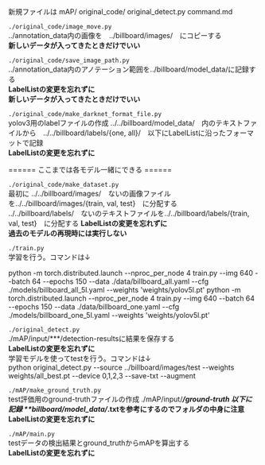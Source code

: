 新規ファイルは
mAP/
original_code/
original_detect.py
command.md



`./original_code/image_move.py`   
../annotation_data内の画像を　../billboard/images/　にコピーする    
**新しいデータが入ってきたときだけでいい**



`./original_code/save_image_path.py`   
../annotation_data内のアノテーション範囲を../billboard/model_data/に記録する  
**LabelListの変更を忘れずに**  
**新しいデータが入ってきたときだけでいい**



`./original_code/make_darknet_format_file.py`  
yolov3用のlabelファイルの作成
../../billboard/model_data/　内のテキストファイルから　../../billboard/labels/{one, all}/　以下にLabelListに沿ったフォーマットで記録  
**LabelListの変更を忘れずに**  



====== ここまでは各モデル一緒にできる ======  


`./original_code/make_dataset.py`  
最初に
../../billboard/images/　ないの画像ファイルを../../billboard/images/{train, val, test}　に分配する  
../../billboard/labels/　ないのテキストファイルを../../billboard/labels/{train, val, test}　に分配する
**LabelListの変更を忘れずに**  
**過去のモデルの再現時には実行しない**  



`./train.py`  
学習を行う。コマンドは↓  

python -m torch.distributed.launch --nproc_per_node 4 train.py --img 640 --batch 64 --epochs 150 --data ./data/billboard_all.yaml --cfg ./models/billboard_all_5l.yaml --weights 'weights/yolov5l.pt'
python -m torch.distributed.launch --nproc_per_node 4 train.py --img 640 --batch 64 --epochs 150 --data ./data/billboard_one.yaml --cfg ./models/billboard_one_5l.yaml --weights 'weights/yolov5l.pt'



`./original_detect.py`  
./mAP/input/***/detection-resultsに結果を保存する  
**LabelListの変更を忘れずに**  
学習モデルを使ってtestを行う。コマンドは↓  
python original_detect.py --source ../billboard/images/test --weights weights/all_best.pt --device 0,1,2,3 --save-txt --augment



`./mAP/make_ground_truth.py`  
test評価用のground-truthファイルの作成
./mAP/input/***/ground-truth 以下に記録
**billboard/model_data/*.txtを参考にするのでフォルダの中身に注意**  
**LabelListの変更を忘れずに**  



`./mAP/main.py`  
testデータの検出結果とground_truthからmAPを算出する  
**LabelListの変更を忘れずに**  
